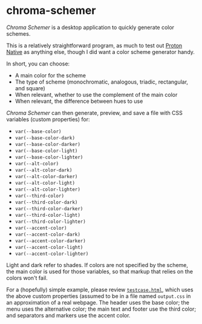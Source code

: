 # chroma-schemer

_Chroma Schemer_ is a desktop application to quickly generate color schemes.

This is a relatively straightforward program, as much to test out [Proton Native](https://proton-native.js.org/#/) as anything else, though I did want a color scheme generator handy.

In short, you can choose:

 - A main color for the scheme
 - The type of scheme (monochromatic, analogous, triadic, rectangular, and square)
 - When relevant, whether to use the complement of the main color
 - When relevant, the difference between hues to use

_Chroma Schemer_ can then generate, preview, and save a file with CSS variables (custom properties) for:

 - `var(--base-color)`
 - `var(--base-color-dark)`
 - `var(--base-color-darker)`
 - `var(--base-color-light)`
 - `var(--base-color-lighter)`
 - `var(--alt-color)`
 - `var(--alt-color-dark)`
 - `var(--alt-color-darker)`
 - `var(--alt-color-light)`
 - `var(--alt-color-lighter)`
 - `var(--third-color)`
 - `var(--third-color-dark)`
 - `var(--third-color-darker)`
 - `var(--third-color-light)`
 - `var(--third-color-lighter)`
 - `var(--accent-color)`
 - `var(--accent-color-dark)`
 - `var(--accent-color-darker)`
 - `var(--accent-color-light)`
 - `var(--accent-color-lighter)`

Light and dark refer to shades.  If colors are not specified by the scheme, the main color is used for those variables, so that markup that relies on the colors won't fail.

For a (hopefully) simple example, please review [`testcase.html`](./testcase.html), which uses the above custom properties (assumed to be in a file named `output.css` in an approximation of a real webpage.  The header uses the base color; the menu uses the alternative color; the main text and footer use the third color; and separators and markers use the accent color.

